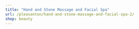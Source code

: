 ```yaml
---
title: "Hand and Stone Massage and Facial Spa"
url: /pleasanton/hand-and-stone-massage-and-facial-spa-2/
shop: beauty
---
```


